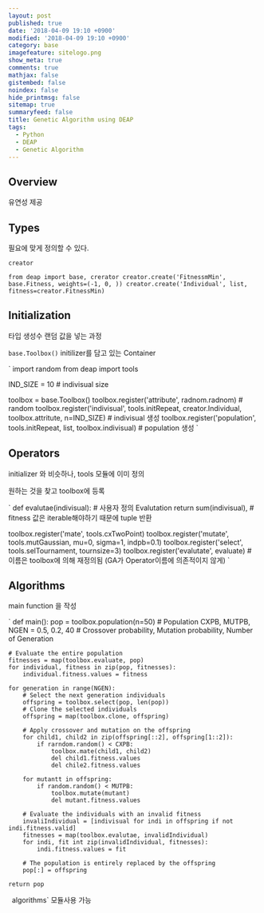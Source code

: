 ```yaml
---
layout: post
published: true
date: '2018-04-09 19:10 +0900'
modified: '2018-04-09 19:10 +0900'
category: base
imagefeature: sitelogo.png
show_meta: true
comments: true
mathjax: false
gistembed: false
noindex: false
hide_printmsg: false
sitemap: true
summaryfeed: false
title: Genetic Algorithm using DEAP
tags:
  - Python
  - DEAP
  - Genetic Algorithm
---
```

## Overview
유연성 제공

## Types
필요에 맞게 정의할 수 있다.

`creator`

`
from deap import base, crerator
creator.create('FitnessmMin', base.Fitness, weights=(-1, 0, ))
creator.create('Individual', list, fitness=creator.FitnessMin)
`

## Initialization
타입 생성수 랜덤 값을 넣는 과정

`base.Toolbox()`
initilizer를 담고 있는 Container

`
import random
from deap import tools

IND_SIZE = 10 # indivisual size

toolbox = base.Toolbox()
toolbox.register('attribute', radnom.radnom) # random 
toolbox.register('indivisual', tools.initRepeat, creator.Individual, toolbox.attritute, n=IND_SIZE) # indivisual 생성
toolbox.register('population', tools.initRepeat, list, toolbox.indivisual) # population 생성
`

## Operators
initializer 와 비슷하나, tools 모듈에 이미 정의

원하는 것을 찾고 toolbox에 등록

`
def evalutae(indivisual): # 사용자 정의 Evalutation
	return sum(indivisual), # fitness 값은 iterable해야하기 때문에 tuple 반환
    
toolbox.register('mate', tools.cxTwoPoint)
toolbox.register('mutate', tools.mutGaussian, mu=0, sigma=1, indpb=0.1)
toolbox.register('select', tools.selTournament, tournsize=3)
toolbox.register('evalutate', evaluate) # 이름은 toolbox에 의해 재정의됨 (GA가 Operator이름에 의존적이지 않게)
`

## Algorithms
main function 을 작성

`
def main():
	pop = toolbox.population(n=50) # Population
    CXPB, MUTPB, NGEN = 0.5, 0.2, 40 # Crossover probability, Mutation probability, Number of Generation
    
    # Evaluate the entire population
    fitnesses = map(toolbox.evaluate, pop)
    for individual, fitness in zip(pop, fitnesses):
    	individual.fitness.values = fitness
       
    for generation in range(NGEN):
    	# Select the next generation individuals
        offspring = toolbox.select(pop, len(pop))
        # Clone the selected individuals
        offspring = map(toolbox.clone, offspring)
        
        # Apply crossover and mutation on the offspring
        for child1, child2 in zip(offspring[::2], offspring[1::2]):
        	if rarndom.random() < CXPB:
            	toolbox.mate(child1, child2)
                del child1.fitness.values
                del chile2.fitness.values
		
        for mutantt in offspring:
			if random.random() < MUTPB:
            	toolbox.mutate(mutant)
                del mutant.fitness.values
              
		# Evaluate the individuals with an invalid fitness
        invaliIndividual = [indivisual for indi in offspring if not indi.fitness.valid]
        fitnesses = map(toolbox.evalutae, invalidIndividual)
        for indi, fit int zip(invalidIndividual, fitnesses):
        	indi.fitness.values = fit

		# The population is entirely replaced by the offspring
        pop[:] = offspring
        
	return pop
`
`algorithms` 모듈사용 가능

            	
    	










